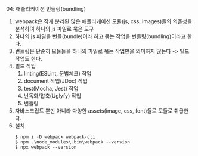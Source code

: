 04: 애플리케이션 번들링(bundling)

1. webpack은 작게 분리된 많은 애플리케이션 모듈(js, css, images)들의 의존성을 분석하여 하나의 js 파일로 묶은 도구
2. 하나의 js 파일을 번들(bundle)이라 하고 묶는 작업을 번들링(bundling)이라고 한다.
3. 번들링은 단순히 모듈들을 하나의 파일로 묶는 작업만을 의미하지 않는다 -> 빌드 작업도 한다.
4. 빌드 작업
    1) linting(ESLint, 문법체크) 작업
    2) document 작업(JDoc) 작업
    3) test(Mocha, Jest) 작업
    4) 난독화/압축(Uglyfy) 작업
    5) 번들링
5. 자바스크립트 뿐만 아니라 다양한 assets(image, css, font)들로 모듈로 취급한다.
6. 설치
    ```
    $ npm i -D webpack webpack-cli
    $ npm .\node_modules\.bin\webpack --version
    $ npx webpack --version 
    ```